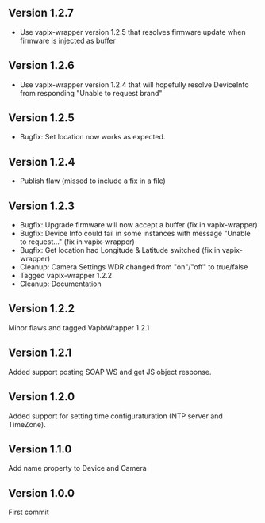 ## Version 1.2.7
- Use vapix-wrapper version 1.2.5 that resolves firmware update when firmware is injected as buffer

## Version 1.2.6
- Use vapix-wrapper version 1.2.4 that will hopefully resolve DeviceInfo from responding "Unable to request brand"

## Version 1.2.5
- Bugfix: Set location now works as expected.

## Version 1.2.4
- Publish flaw (missed to include a fix in a file)

## Version 1.2.3
- Bugfix: Upgrade firmware will now accept a buffer (fix in vapix-wrapper)
- Bugfix: Device Info could fail in some instances with message "Unable to request..." (fix in vapix-wrapper)
- Bugfix: Get location had Longitude & Latitude switched (fix in vapix-wrapper)
- Cleanup: Camera Settings WDR changed from "on"/"off" to true/false
- Tagged vapix-wrapper 1.2.2
- Cleanup: Documentation

## Version 1.2.2
Minor flaws and tagged VapixWrapper 1.2.1

## Version 1.2.1
Added support posting SOAP WS and get JS object response.

## Version 1.2.0
Added support for setting time configuraturation (NTP server and TimeZone).

## Version 1.1.0
Add name property to Device and Camera

## Version 1.0.0
First commit

